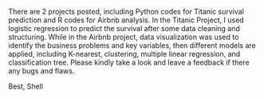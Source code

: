 There are 2 projects posted, including Python codes for Titanic survival prediction and R codes for Airbnb analysis.
In the Titanic Project, I used logistic regression to predict the survival after some data cleaning and structuring. While in the Airbnb project, data visualization was used to identify the business problems and key variables, then different models are applied, including K-nearest, clustering, multiple linear regression, and classification tree. 
Please kindly take a look and leave a feedback if there any bugs and flaws.


Best,
Shell 
